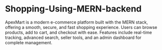 # Shopping-Using-MERN-backend
ApexMart is a modern e-commerce platform built with the MERN stack, offering a smooth, secure, and fast shopping experience. Users can browse products, add to cart, and checkout with ease. Features include real-time tracking, advanced search, seller tools, and an admin dashboard for complete management.
